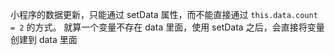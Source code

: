 小程序的数据更新，只能通过 setData 属性，而不能直接通过 `this.data.count = 2` 的方式。
就算一个变量不存在 data 里面，使用 setData 之后，会直接将变量创建到 data 里面